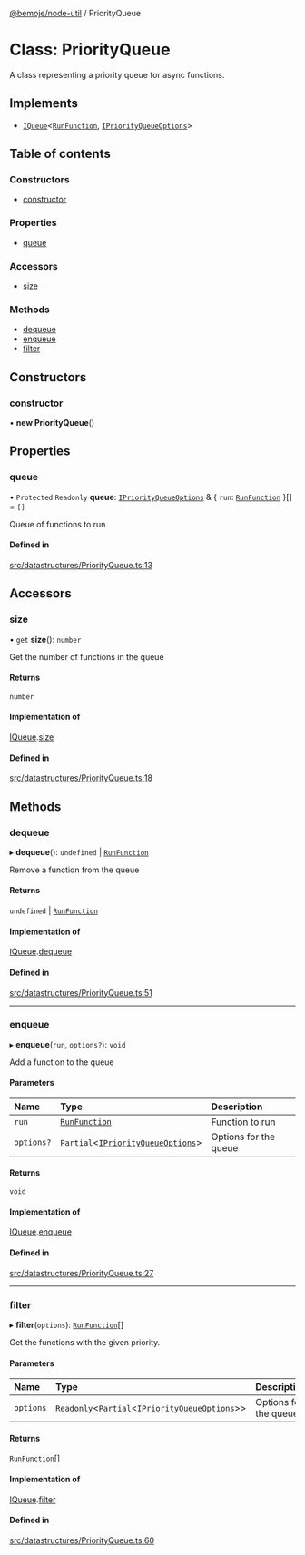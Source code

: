 [@bemoje/node-util](/docs/md/index.md) / PriorityQueue

# Class: PriorityQueue

A class representing a priority queue for async functions.

## Implements

- [`IQueue`](/docs/md/interfaces/IQueue.md)<[`RunFunction`](/docs/md/index.md#runfunction), [`IPriorityQueueOptions`](/docs/md/interfaces/IPriorityQueueOptions.md)\>

## Table of contents

### Constructors

- [constructor](/docs/md/classes/PriorityQueue.md#constructor)

### Properties

- [queue](/docs/md/classes/PriorityQueue.md#queue)

### Accessors

- [size](/docs/md/classes/PriorityQueue.md#size)

### Methods

- [dequeue](/docs/md/classes/PriorityQueue.md#dequeue)
- [enqueue](/docs/md/classes/PriorityQueue.md#enqueue)
- [filter](/docs/md/classes/PriorityQueue.md#filter)

## Constructors

### constructor

• **new PriorityQueue**()

## Properties

### queue

• `Protected` `Readonly` **queue**: [`IPriorityQueueOptions`](/docs/md/interfaces/IPriorityQueueOptions.md) & { `run`: [`RunFunction`](/docs/md/index.md#runfunction)  }[] = `[]`

Queue of functions to run

#### Defined in

[src/datastructures/PriorityQueue.ts:13](https://github.com/bemoje/bemoje-node-util/blob/b545282/src/datastructures/PriorityQueue.ts#L13)

## Accessors

### size

• `get` **size**(): `number`

Get the number of functions in the queue

#### Returns

`number`

#### Implementation of

[IQueue](/docs/md/interfaces/IQueue.md).[size](/docs/md/interfaces/IQueue.md#size)

#### Defined in

[src/datastructures/PriorityQueue.ts:18](https://github.com/bemoje/bemoje-node-util/blob/b545282/src/datastructures/PriorityQueue.ts#L18)

## Methods

### dequeue

▸ **dequeue**(): `undefined` \| [`RunFunction`](/docs/md/index.md#runfunction)

Remove a function from the queue

#### Returns

`undefined` \| [`RunFunction`](/docs/md/index.md#runfunction)

#### Implementation of

[IQueue](/docs/md/interfaces/IQueue.md).[dequeue](/docs/md/interfaces/IQueue.md#dequeue)

#### Defined in

[src/datastructures/PriorityQueue.ts:51](https://github.com/bemoje/bemoje-node-util/blob/b545282/src/datastructures/PriorityQueue.ts#L51)

___

### enqueue

▸ **enqueue**(`run`, `options?`): `void`

Add a function to the queue

#### Parameters

| Name | Type | Description |
| :------ | :------ | :------ |
| `run` | [`RunFunction`](/docs/md/index.md#runfunction) | Function to run |
| `options?` | `Partial`<[`IPriorityQueueOptions`](/docs/md/interfaces/IPriorityQueueOptions.md)\> | Options for the queue |

#### Returns

`void`

#### Implementation of

[IQueue](/docs/md/interfaces/IQueue.md).[enqueue](/docs/md/interfaces/IQueue.md#enqueue)

#### Defined in

[src/datastructures/PriorityQueue.ts:27](https://github.com/bemoje/bemoje-node-util/blob/b545282/src/datastructures/PriorityQueue.ts#L27)

___

### filter

▸ **filter**(`options`): [`RunFunction`](/docs/md/index.md#runfunction)[]

Get the functions with the given priority.

#### Parameters

| Name | Type | Description |
| :------ | :------ | :------ |
| `options` | `Readonly`<`Partial`<[`IPriorityQueueOptions`](/docs/md/interfaces/IPriorityQueueOptions.md)\>\> | Options for the queue |

#### Returns

[`RunFunction`](/docs/md/index.md#runfunction)[]

#### Implementation of

[IQueue](/docs/md/interfaces/IQueue.md).[filter](/docs/md/interfaces/IQueue.md#filter)

#### Defined in

[src/datastructures/PriorityQueue.ts:60](https://github.com/bemoje/bemoje-node-util/blob/b545282/src/datastructures/PriorityQueue.ts#L60)
